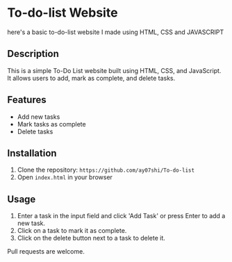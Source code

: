 # To-do-list Website 
here's a basic to-do-list website I made using HTML, CSS and JAVASCRIPT 

## Description

This is a simple To-Do List website built using HTML, CSS, and JavaScript. It allows users to add, mark as complete, and delete tasks.

## Features

- Add new tasks
- Mark tasks as complete
- Delete tasks

## Installation

1. Clone the repository: `https://github.com/ay07shi/To-do-list`
2. Open `index.html` in your browser

## Usage

1. Enter a task in the input field and click 'Add Task' or press Enter to add a new task.
2. Click on a task to mark it as complete.
3. Click on the delete button next to a task to delete it.


Pull requests are welcome. 

